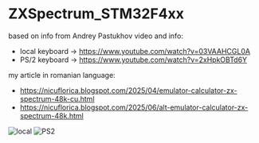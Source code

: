 # ZXSpectrum_STM32F4xx
based on info from Andrey Pastukhov video and info:
- local keyboard -> https://www.youtube.com/watch?v=03VAAHCGL0A 
- PS/2 keyboard  -> https://www.youtube.com/watch?v=2xHpkOBTd6Y

my article in romanian language:
- https://nicuflorica.blogspot.com/2025/04/emulator-calculator-zx-spectrum-48k-cu.html
- https://nicuflorica.blogspot.com/2025/06/alt-emulator-calculator-zx-spectrum-48k.html

![local](https://blogger.googleusercontent.com/img/b/R29vZ2xl/AVvXsEjDQx804nvUsvss8cWJmY9N4gRaRRjgR5vrmV7Ylq8lUN4BcdjEIhHRFOSt6lTx-1mymLszYMWUKYjqHQ-4QrQHIYg9MbazrtKEi9Lo-Uq9Cey9yUs3WZgeNlKmxu_T39ZWvutfQJYlOq6UYx9fLJnEuFlO_zGInfoOEsBJVQP10zfFUeZyoIkVMwhdrhij/w200-h150/ZXclona_STM32F411_00.jpg)
![PS2](https://blogger.googleusercontent.com/img/b/R29vZ2xl/AVvXsEhtl-7IKNqRi-niGQvPW7F9oy8roxWeunAwZ-bvEt9lcNIBh918VDJHSdoKMgaiuo3AfeL6nHX7WWYc6ksTiRf7pnu0i7xz4dEVkJVHKBB-xFVazwNNr-q9uJF-GeZCuq8eps94GVf86ByS9xKMQjdZ72S7UFFHUQYTYfKhdGe1FU2WaIcwC9deGJP1yWzN/w200-h150/ZxAP_.PS2_01.jpg)
